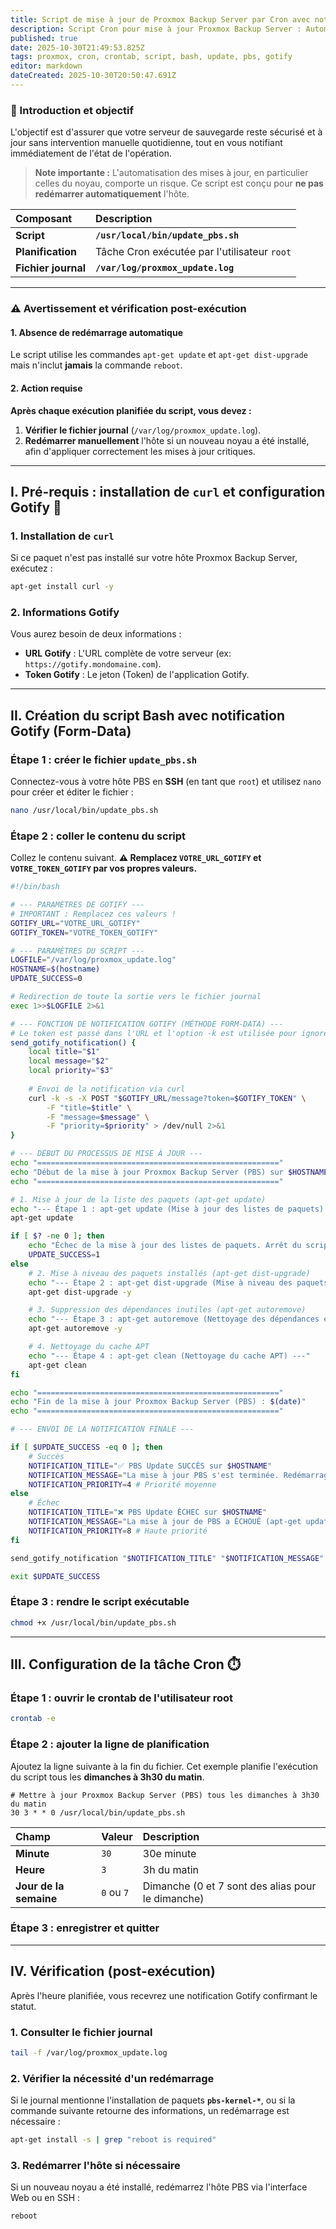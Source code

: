 ```yaml
---
title: Script de mise à jour de Proxmox Backup Server par Cron avec notification Gotify
description: Script Cron pour mise à jour Proxmox Backup Server : Automatisez apt-get dist-upgrade sur votre PBS et recevez une notification immédiate via Gotify en cas de succès ou d'échec. Inclut les pré-requis curl.
published: true
date: 2025-10-30T21:49:53.825Z
tags: proxmox, cron, crontab, script, bash, update, pbs, gotify
editor: markdown
dateCreated: 2025-10-30T20:50:47.691Z
---
```


### 📝 Introduction et objectif

L'objectif est d'assurer que votre serveur de sauvegarde reste sécurisé et à jour sans intervention manuelle quotidienne, tout en vous notifiant immédiatement de l'état de l'opération.

> **Note importante :** L'automatisation des mises à jour, en particulier celles du noyau, comporte un risque. Ce script est conçu pour **ne pas redémarrer automatiquement** l'hôte.

| Composant | Description |
| :--- | :--- |
| **Script** | **`/usr/local/bin/update_pbs.sh`** |
| **Planification** | Tâche Cron exécutée par l'utilisateur `root` |
| **Fichier journal** | **`/var/log/proxmox_update.log`** |

-----

### ⚠️ Avertissement et vérification post-exécution

#### 1\. Absence de redémarrage automatique

Le script utilise les commandes `apt-get update` et `apt-get dist-upgrade` mais n'inclut **jamais** la commande `reboot`.

#### 2\. Action requise

**Après chaque exécution planifiée du script, vous devez :**

1.  **Vérifier le fichier journal** (`/var/log/proxmox_update.log`).
2.  **Redémarrer manuellement** l'hôte si un nouveau noyau a été installé, afin d'appliquer correctement les mises à jour critiques.

-----

## I. Pré-requis : installation de `curl` et configuration Gotify 🔔

### 1\. Installation de `curl`

Si ce paquet n'est pas installé sur votre hôte Proxmox Backup Server, exécutez :

```bash
apt-get install curl -y
```

### 2\. Informations Gotify

Vous aurez besoin de deux informations :

  * **URL Gotify** : L'URL complète de votre serveur (ex: `https://gotify.mondomaine.com`).
  * **Token Gotify** : Le jeton (Token) de l'application Gotify.

-----

## II. Création du script Bash avec notification Gotify (Form-Data)

### Étape 1 : créer le fichier `update_pbs.sh`

Connectez-vous à votre hôte PBS en **SSH** (en tant que `root`) et utilisez `nano` pour créer et éditer le fichier :

```bash
nano /usr/local/bin/update_pbs.sh
```

### Étape 2 : coller le contenu du script

Collez le contenu suivant. **⚠️ Remplacez `VOTRE_URL_GOTIFY` et `VOTRE_TOKEN_GOTIFY` par vos propres valeurs.**

```bash
#!/bin/bash

# --- PARAMÈTRES DE GOTIFY ---
# IMPORTANT : Remplacez ces valeurs !
GOTIFY_URL="VOTRE_URL_GOTIFY"
GOTIFY_TOKEN="VOTRE_TOKEN_GOTIFY"

# --- PARAMÈTRES DU SCRIPT ---
LOGFILE="/var/log/proxmox_update.log"
HOSTNAME=$(hostname)
UPDATE_SUCCESS=0

# Redirection de toute la sortie vers le fichier journal
exec 1>>$LOGFILE 2>&1

# --- FONCTION DE NOTIFICATION GOTIFY (MÉTHODE FORM-DATA) ---
# Le token est passé dans l'URL et l'option -k est utilisée pour ignorer les erreurs SSL/TLS.
send_gotify_notification() {
    local title="$1"
    local message="$2"
    local priority="$3"
    
    # Envoi de la notification via curl
    curl -k -s -X POST "$GOTIFY_URL/message?token=$GOTIFY_TOKEN" \
        -F "title=$title" \
        -F "message=$message" \
        -F "priority=$priority" > /dev/null 2>&1
}

# --- DÉBUT DU PROCESSUS DE MISE À JOUR ---
echo "======================================================"
echo "Début de la mise à jour Proxmox Backup Server (PBS) sur $HOSTNAME : $(date)"
echo "======================================================"

# 1. Mise à jour de la liste des paquets (apt-get update)
echo "--- Étape 1 : apt-get update (Mise à jour des listes de paquets) ---"
apt-get update

if [ $? -ne 0 ]; then
    echo "Échec de la mise à jour des listes de paquets. Arrêt du script."
    UPDATE_SUCCESS=1
else
    # 2. Mise à niveau des paquets installés (apt-get dist-upgrade)
    echo "--- Étape 2 : apt-get dist-upgrade (Mise à niveau des paquets) ---"
    apt-get dist-upgrade -y

    # 3. Suppression des dépendances inutiles (apt-get autoremove)
    echo "--- Étape 3 : apt-get autoremove (Nettoyage des dépendances et anciens noyaux) ---"
    apt-get autoremove -y

    # 4. Nettoyage du cache APT
    echo "--- Étape 4 : apt-get clean (Nettoyage du cache APT) ---"
    apt-get clean
fi

echo "======================================================"
echo "Fin de la mise à jour Proxmox Backup Server (PBS) : $(date)"
echo "======================================================"

# --- ENVOI DE LA NOTIFICATION FINALE ---

if [ $UPDATE_SUCCESS -eq 0 ]; then
    # Succès
    NOTIFICATION_TITLE="✅ PBS Update SUCCÈS sur $HOSTNAME"
    NOTIFICATION_MESSAGE="La mise à jour PBS s'est terminée. Redémarrage nécessaire si nouveau noyau."
    NOTIFICATION_PRIORITY=4 # Priorité moyenne
else
    # Échec
    NOTIFICATION_TITLE="❌ PBS Update ÉCHEC sur $HOSTNAME"
    NOTIFICATION_MESSAGE="La mise à jour de PBS a ÉCHOUÉ (apt-get update). Consultez $LOGFILE sur l'hôte."
    NOTIFICATION_PRIORITY=8 # Haute priorité
fi

send_gotify_notification "$NOTIFICATION_TITLE" "$NOTIFICATION_MESSAGE" $NOTIFICATION_PRIORITY

exit $UPDATE_SUCCESS
```

### Étape 3 : rendre le script exécutable

```bash
chmod +x /usr/local/bin/update_pbs.sh
```

-----

## III. Configuration de la tâche Cron ⏱️

### Étape 1 : ouvrir le crontab de l'utilisateur root

```bash
crontab -e
```

### Étape 2 : ajouter la ligne de planification

Ajoutez la ligne suivante à la fin du fichier. Cet exemple planifie l'exécution du script tous les **dimanches à 3h30 du matin**.

```cron
# Mettre à jour Proxmox Backup Server (PBS) tous les dimanches à 3h30 du matin
30 3 * * 0 /usr/local/bin/update_pbs.sh
```

| Champ | Valeur | Description |
| :--- | :--- | :--- |
| **Minute** | `30` | 30e minute |
| **Heure** | `3` | 3h du matin |
| **Jour de la semaine** | `0` ou `7` | Dimanche (0 et 7 sont des alias pour le dimanche) |

### Étape 3 : enregistrer et quitter

-----

## IV. Vérification (post-exécution)

Après l'heure planifiée, vous recevrez une notification Gotify confirmant le statut.

### 1\. Consulter le fichier journal

```bash
tail -f /var/log/proxmox_update.log
```

### 2\. Vérifier la nécessité d'un redémarrage

Si le journal mentionne l'installation de paquets **`pbs-kernel-*`**, ou si la commande suivante retourne des informations, un redémarrage est nécessaire :

```bash
apt-get install -s | grep "reboot is required"
```

### 3\. Redémarrer l'hôte si nécessaire

Si un nouveau noyau a été installé, redémarrez l'hôte PBS via l'interface Web ou en SSH :

```bash
reboot
```